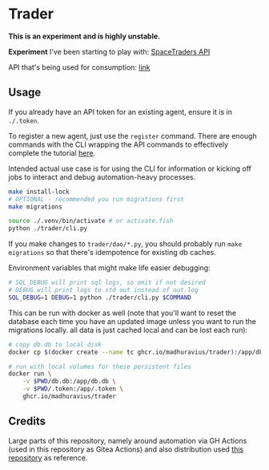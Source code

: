 # Trader

**This is an experiment and is highly unstable.**

**Experiment** I've been starting to play with: [SpaceTraders API](https://docs.spacetraders.io/quickstart/new-game)

API that's being used for consumption: 
[link](https://stoplight.io/api/v1/projects/spacetraders/spacetraders/nodes/reference/SpaceTraders.json?fromExportButton=true&snapshotType=http_service&deref=optimizedBundle)

## Usage

If you already have an API token for an existing agent, ensure it is in `./.token`.

To register a new agent, just use the `register` command. There are enough commands with the CLI wrapping the API
commands to effectively complete the tutorial [here](https://docs.spacetraders.io/quickstart/new-game).

Intended actual use case is for using the CLI for information or kicking off jobs to interact and debug automation-heavy
processes. 

```bash
make install-lock
# OPTIONAL - recommended you run migrations first
make migrations

source ./.venv/bin/activate # or activate.fish
python ./trader/cli.py
```

If you make changes to `trader/dao/*.py`, you should probably run `make migrations` so that there's idempotence for
existing db caches.

Environment variables that might make life easier debugging:

```sh
# SQL_DEBUG will print sql logs, so omit if not desired
# DEBUG will print logs to std out instead of out.log
SQL_DEBUG=1 DEBUG=1 python ./trader/cli.py $COMMAND
```

This can be run with docker as well (note that you'll want to reset the database each time you have an updated image unless
you want to run the migrations locally. all data is just cached local and can be lost each run):

```sh
# copy db.db to local disk
docker cp $(docker create --name tc ghcr.io/madhuravius/trader):/app/db.db ./db.db

# run with local volumes for these persistent files
docker run \
    -v $PWD/db.db:/app/db.db \
    -v $PWD/.token:/app/.token \
    ghcr.io/madhuravius/trader
```

## Credits

Large parts of this repository, namely around automation via GH Actions (used in this repository as Gitea Actions) and
also distribution used [this repository](https://github.com/aptible/aptstract) as reference.
